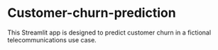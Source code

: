 # Customer-churn-prediction
This Streamlit app is designed to predict customer churn in a fictional telecommunications use case.
